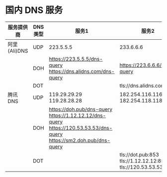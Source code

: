 # 国内 DNS 服务

| 服务提供商      | DNS 类型 | 服务1                                                                                                                           | 服务2                                                                 |
| ---------- | ------ | ----------------------------------------------------------------------------------------------------------------------------- | ------------------------------------------------------------------- |
| 阿里(Ali)DNS | UDP    | 223.5.5.5                                                                                                                     | 233.6.6.6                                                           |
|            | DOH    | https://223.5.5.5/dns-query<br>https://dns.alidns.com/dns-query                                                               | https://223.6.6.6/dns-query                                         |
|            | DOT    |                                                                                                                               | tls://dns.alidns.com:853                                            |
| 腾讯DNS      | UDP    | 119.29.29.29 <br>119.28.28.28                                                                                                 | 182.254.116.116<br>182.254.118.118                                  |
|            | DOH    | https://doh.pub/dns-query<br>https://1.12.12.12/dns-query<br>https://120.53.53.53/dns-query <br>https://sm2.doh.pub/dns-query |                                                                     |
|            | DOT    |                                                                                                                               | tls://dot.pub:853<br>tls://1.12.12.12:853<br>tls://120.53.53.53:853 |
